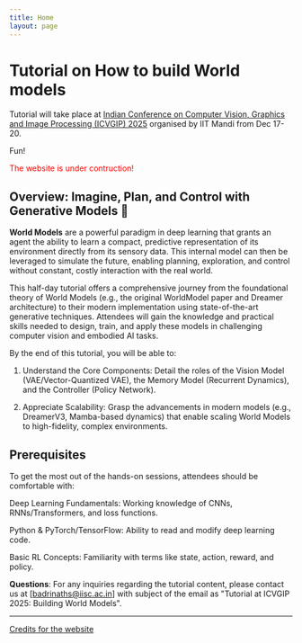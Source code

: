 ```yaml
---
title: Home
layout: page
---
```


# Tutorial on How to build World models 

Tutorial will take place at [Indian Conference on Computer Vision, Graphics and Image Processing (ICVGIP) 2025](https://icvgip.in/2025/) organised by IIT Mandi from Dec 17-20.

Fun!


<span style="color: red;">The website is under contruction!</span>

## Overview: Imagine, Plan, and Control with Generative Models 🚀

**World Models** are a powerful paradigm in deep learning that grants an agent the ability to learn a compact, predictive representation of its environment directly from its sensory data. This internal model can then be leveraged to simulate the future, enabling planning, exploration, and control without constant, costly interaction with the real world.

This half-day tutorial offers a comprehensive journey from the foundational theory of World Models (e.g., the original WorldModel paper and Dreamer architecture) to their modern implementation using state-of-the-art generative techniques. Attendees will gain the knowledge and practical skills needed to design, train, and apply these models in challenging computer vision and embodied AI tasks.


By the end of this tutorial, you will be able to:

1. Understand the Core Components: Detail the roles of the Vision Model (VAE/Vector-Quantized VAE), the Memory Model (Recurrent Dynamics), and the Controller (Policy Network).

2. Appreciate Scalability: Grasp the advancements in modern models (e.g., DreamerV3, Mamba-based dynamics) that enable scaling World Models to high-fidelity, complex environments.



## Prerequisites
To get the most out of the hands-on sessions, attendees should be comfortable with:

Deep Learning Fundamentals: Working knowledge of CNNs, RNNs/Transformers, and loss functions.

Python & PyTorch/TensorFlow: Ability to read and modify deep learning code.

Basic RL Concepts: Familiarity with terms like state, action, reward, and policy.

**Questions**: For any inquiries regarding the tutorial content, please contact us at [badrinaths@iisc.ac.in] with subject of the email as "Tutorial at ICVGIP 2025: Building World Models".

------

[Credits for the website](https://github.com/evanwill/workshop-template-b)
